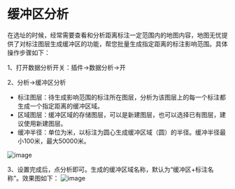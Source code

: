 # 缓冲区分析
在选址的时候，经常需要查看和分析距离标注一定范围内的地图内容，地图无忧提供了对标注图层生成缓冲区的功能，帮您批量生成指定距离的标注影响范围。具体操作步骤如下：

1、打开数据分析开关：插件->数据分析->开

2、分析->缓冲区分析
- 标注图层：待生成影响范围的标注所在图层，分析为该图层上的每一个标注都生成一个指定距离的缓冲区域。
- 区域图层：缓冲区域的存储图层，可以是新建图层，也可以选择已有图层，建议使用新建图层。
- 缓冲半径：单位为米，以标注为圆心生成缓冲区域（圆）的半径。缓冲半径最小100米，最大50000米。

![image](https://pic.dituwuyou.com/map%2Fpicture%2Fbuffer-1.png)

3、设置完成后，点分析即可。生成的缓冲区域名称，默认为“缓冲区+标注名称”。效果图如下：
![image](https://pic.dituwuyou.com/map%2Fpicture%2Fbuffer-2.png)








